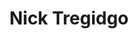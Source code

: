 ---
layout: page
title: Nick Tregidgo
description: |
  PhD student, 2017-2021
  Next: Brewery Microbiologist, BrewBoard UK
img: assets/img/people/nicholas_tregidgo_profile.jpg
importance: 0
category: alumni
redirect: 
---